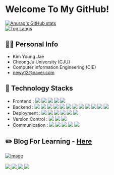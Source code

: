 # Welcome To My GitHub!

<a href="https://github.com/newy12">![Anurag's GitHub stats](https://github-readme-stats.vercel.app/api?username=newy12&theme=bear&show_icons=true) </a>
</br>
<a href="https://github.com/newy12">![Top Langs](https://github-readme-stats.vercel.app/api/top-langs/?username=newy12&layout=compact&theme=tokyonight)</a>
  



## 🙋‍♂️ Personal Info
- Kim Young Jae
- CheongJu University (CJU)
- Computer information Engineering (CIE)
- newy12@naver.com

## 🔨 Technology Stacks
- Frontend : <img src="https://img.shields.io/badge/HTML-E34F26?style=flat&logo=HTML5&logoColor=white"> <img src="https://img.shields.io/badge/CSS-1572B6?style=flat&logo=CSS3&logoColor=white"> <img src="https://img.shields.io/badge/JavaScript-F7DF1E?style=flat&logo=JavaScript&logoColor=white"> <img src="https://img.shields.io/badge/React-61DAFB?style=flat&logo=React&logoColor=white"> <img src="https://img.shields.io/badge/Flutter-02569B?style=flat&logo=Flutter&logoColor=white">
- Backend : <img src="https://img.shields.io/badge/Java-02569B?style=flat&logo=Java&logoColor=white"> <img src="https://img.shields.io/badge/Node.js-339933?style=flat&logo=Node.js&logoColor=white"> <img src="https://img.shields.io/badge/Spring-6DB33F?style=flat&logo=Spring&logoColor=white"> <img src="https://img.shields.io/badge/SpringBoot-6DB33F?style=flat&logo=SpringBoot&logoColor=white"> <img src="https://img.shields.io/badge/Express.js-000000?style=flat&logo=Express&logoColor=white"> <img src="https://img.shields.io/badge/SpringSecurity-6DB33F?style=flat&logo=SpringSecurity&logoColor=white"> <img src="https://img.shields.io/badge/MySQL-4479A1?style=flat&logo=MySQL&logoColor=white"> <img src="https://img.shields.io/badge/MariaDB-003545?style=flat&logo=MariaDB&logoColor=white"> <img src="https://img.shields.io/badge/Hibernate-59666C?style=flat&logo=Hibernate&logoColor=white"> <img src="https://img.shields.io/badge/Redis-DC382D?style=flat&logo=Redis&logoColor=white"> <img src="https://img.shields.io/badge/JWT-6DB33F?style=flat&logo=JWT&logoColor=white"> <img src="https://img.shields.io/badge/MongoDB-47A248?style=flat&logo=MongoDB&logoColor=white">
- Deployment : <img src="https://img.shields.io/badge/AWS-232F3E?style=flat&logo=AmazonAWS&logoColor=white"> <img src="https://img.shields.io/badge/AWS/RDS-527FFF?style=flat&logo=AmazonRDS&logoColor=white"> <img src="https://img.shields.io/badge/AWS/S3-569A31?style=flat&logo=AmazonS3&logoColor=white"> <img src="https://img.shields.io/badge/AWS/EC2-FF9900?style=flat&logo=AmazoneC2&logoColor=white"> <img src="https://img.shields.io/badge/Docker-2496ED?style=flat&logo=Docker&logoColor=white"> <img src="https://img.shields.io/badge/Jenkins-D24939?style=flat&logo=Jenkins&logoColor=white">
- Version Control : <img src="https://img.shields.io/badge/Git-F05032?style=flat&logo=Git&logoColor=white"> <img src="https://img.shields.io/badge/GitHub-181717?style=flat&logo=GitHub&logoColor=white"> <img src="https://img.shields.io/badge/GitLab-FC6D26?style=flat&logo=GitLab&logoColor=white">
- Communication : <img src="https://img.shields.io/badge/Jira-0052CC?style=flat&logo=Jira&logoColor=white"> <img src="https://img.shields.io/badge/Confluence-172B4D?style=flat&logo=Confluence&logoColor=white"> <img src="https://img.shields.io/badge/Slack-4A154B?style=flat&logo=Slack&logoColor=white"> <img src="https://img.shields.io/badge/Discord-5865F2?style=flat&logo=Discord&logoColor=white"> <img src="https://img.shields.io/badge/Swagger-85EA2D?style=flat&logo=Swagger&logoColor=white">
## ✏️ Blog For Learning - [Here](https://yjkim-dev.tistory.com/)
<a href="https://yjkim-dev.tistory.com/" rel="nofollow">
<img src="https://i2.wp.com/d15haboszopus7.cloudfront.net/wp-content/uploads/2016/07/14145250/poketmon_0.jpg?resize=800%2C440&ssl=1" alt="image" style="max-width: 100%;">
</a>
</br>
<div>
  <div> 
    </br>  
  </div>
  <a href="https://github.com/newy12" rel="noImage">
<img src="https://img.shields.io/badge/GitHub-181717?style=flat&logo=GitHub&logoColor=white">
</a> 
  <a href="https://www.facebook.com/people/%EA%B9%80%EC%98%81%EC%9E%AC/100005892694461/" rel="noImage">
<img src="https://img.shields.io/badge/Facebook-1877F2?style=flat&logo=Facebook&logoColor=white">
</a> 
   <a href="https://yjkim-dev.tistory.com" rel="noImage">
<img src="https://img.shields.io/badge/Tistory-263238?style=flat&logo=Tistory&logoColor=white">
</a> 
  <a href="https://www.instagram.com/whatthepub_/?fbclid=IwAR34rJXtDHzUQPygNkQdSFDq8StB9k3gxERfsiwvF2EXgEFEGJpDZTMmokc" rel="noImage">
<img src="https://img.shields.io/badge/Instagram-E4405F?style=flat&logo=Instagram&logoColor=white">
</a> 
 
</div>

                                                                                                      

